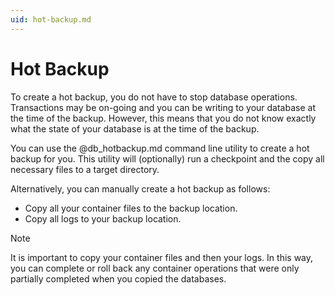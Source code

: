 ```yaml
---
uid: hot-backup.md
---
```


# Hot Backup

To create a hot backup, you do not have to stop database operations. Transactions may be on-going and you can be writing to your database at the time of the backup. However, this means that you do not know exactly what the state of your database is at the time of the backup.


You can use the @db_hotbackup.md command line utility to create a hot backup for you. This utility will (optionally) run a checkpoint and the copy all necessary files to a target directory.


Alternatively, you can manually create a hot backup as follows:
* Copy all your container files to the backup location.
* Copy all logs to your backup location.

>[!NOTE]
>It is important to copy your container files and then your logs. In this way, you can complete or roll back any container operations that were only partially completed when you copied the databases.
